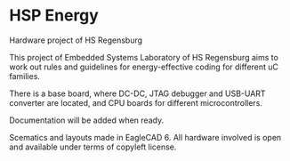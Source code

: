 HSP Energy
=========

Hardware project of HS Regensburg

This project of Embedded Systems Laboratory of HS Regensburg 
aims to work out rules and guidelines for energy-effective coding
for different uC families.

There is a base board, where DC-DC, JTAG debugger and USB-UART converter are located, 
and CPU boards for different microcontrollers.

Documentation will be added when ready.

Scematics and layouts made in EagleCAD 6. 
All hardware involved is open and available under terms of copyleft license.
